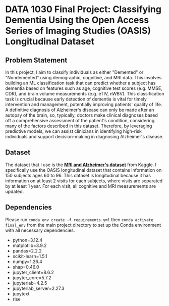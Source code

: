 # DATA 1030 Final Project: Classifying Dementia Using the Open Access Series of Imaging Studies (OASIS) Longitudinal Dataset
## Problem Statement
In this project, I aim to classify individuals as either "Demented" or "Nondemented" using demographic, cognitive, and MRI data. This involves building an ML classification task that can predict whether a subject has dementia based on features such as age, cognitive test scores (e.g. MMSE, CDR), and brain volume measurements (e.g. eTIV, nWBV). This classification task is crucial because early detection of dementia is vital for timely intervention and management, potentially improving patients' quality of life. A definitive diagnosis of Alzheimer's disease can only be made after an autopsy of the brain, so, typically, doctors make clinical diagnoses based off a comprehensive assessment of the patient's condition, considering many of the factors described in this dataset. Therefore, by leveraging predictive models, we can assist clinicians in identifying high-risk individuals and support decision-making in diagnosing Alzheimer's disease.

## Dataset
The dataset that I use is the [**MRI and Alzheimer's dataset**](https://www.kaggle.com/datasets/jboysen/mri-and-alzheimers/data) from Kaggle. I specifically use the OASIS longitudinal dataset that contains information on 150 subjects ages 60 to 96. This dataset is longitudinal because it has information on at least 2 visits for each subjects, where visits are separated by at least 1 year. For each visit, all cognitive and MRI measurements are updated.

## Dependencies
Please run `conda env create -f requirements.yml` then `conda activate final_env` from the main project directory to set up the Conda environment with all necessary dependencies.

  - python=3.12.4
  - matplotlib=3.9.2
  - pandas=2.2.2
  - scikit-learn=1.5.1
  - numpy=1.26.4                                                                            
  - shap=0.46.0
  - jupyter_client=8.6.2
  - jupyter_core=5.7.2
  - jupyterlab=4.2.5
  - jupyterlab_server=2.27.3
  - jupytext
  - rise
